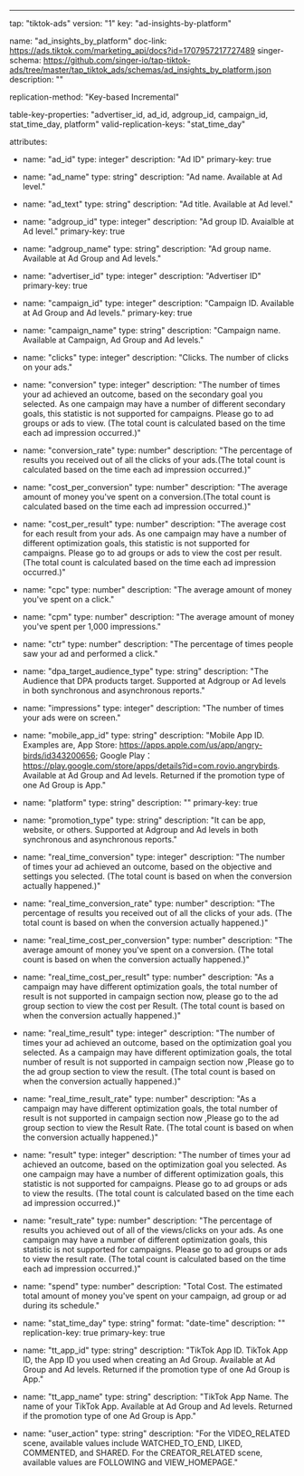 ---
tap: "tiktok-ads"
version: "1"
key: "ad-insights-by-platform"

name: "ad_insights_by_platform"
doc-link: https://ads.tiktok.com/marketing_api/docs?id=1707957217727489
singer-schema: https://github.com/singer-io/tap-tiktok-ads/tree/master/tap_tiktok_ads/schemas/ad_insights_by_platform.json
description: ""

replication-method: "Key-based Incremental"

table-key-properties: "advertiser_id, ad_id, adgroup_id, campaign_id, stat_time_day, platform"
valid-replication-keys: "stat_time_day"

attributes:
  - name: "ad_id"
    type: integer"
    description: "Ad ID"
	  primary-key: true

  - name: "ad_name"
    type: string"
    description: "Ad name. Available at Ad level."

  - name: "ad_text"
    type: string"
    description: "Ad title. Available at Ad level."

  - name: "adgroup_id"
    type: integer"
    description: "Ad group ID. Avaialble at Ad level."
	  primary-key: true

  - name: "adgroup_name"
    type: string"
    description: "Ad group name. Available at Ad Group and Ad levels."

  - name: "advertiser_id"
    type: integer"
    description: "Advertiser ID"
	  primary-key: true

  - name: "campaign_id"
    type: integer"
    description: "Campaign ID. Available at Ad Group and Ad levels."
	  primary-key: true

  - name: "campaign_name"
    type: string"
    description: "Campaign name. Available at Campaign, Ad Group and Ad levels."

  - name: "clicks"
    type: integer"
    description: "Clicks. The number of clicks on your ads."

  - name: "conversion"
    type: integer"
    description: "The number of times your ad achieved an outcome, based on the secondary goal you selected. As one campaign may have a number of different secondary goals, this statistic is not supported for campaigns. Please go to ad groups or ads to view. (The total count is calculated based on the time each ad impression occurred.)"

  - name: "conversion_rate"
    type: number"
    description: "The percentage of results you received out of all the clicks of your ads.(The total count is calculated based on the time each ad impression occurred.)"

  - name: "cost_per_conversion"
    type: number"
    description: "The average amount of money you've spent on a conversion.(The total count is calculated based on the time each ad impression occurred.)"

  - name: "cost_per_result"
    type: number"
    description: "The average cost for each result from your ads. As one campaign may have a number of different optimization goals, this statistic is not supported for campaigns. Please go to ad groups or ads to view the cost per result. (The total count is calculated based on the time each ad impression occurred.)"

  - name: "cpc"
    type: number"
    description: "The average amount of money you've spent on a click."

  - name: "cpm"
    type: number"
    description: "The average amount of money you've spent per 1,000 impressions."

  - name: "ctr"
    type: number"
    description: "The percentage of times people saw your ad and performed a click."

  - name: "dpa_target_audience_type"
    type: string"
    description: "The Audience that DPA products target. Supported at Adgroup or Ad levels in both synchronous and asynchronous reports."

  - name: "impressions"
    type: integer"
    description: "The number of times your ads were on screen."

  - name: "mobile_app_id"
    type: string"
    description: "Mobile App ID. Examples are, App Store: https://apps.apple.com/us/app/angry-birds/id343200656; Google Play：https://play.google.com/store/apps/details?id=com.rovio.angrybirds. Available at Ad Group and Ad levels. Returned if the promotion type of one Ad Group is App."

  - name: "platform"
    type: string"
    description: ""
	  primary-key: true

  - name: "promotion_type"
    type: string"
    description: "It can be app, website, or others. Supported at Adgroup and Ad levels in both synchronous and asynchronous reports."

  - name: "real_time_conversion"
    type: integer"
    description: "The number of times your ad achieved an outcome, based on the objective and settings you selected. (The total count is based on when the conversion actually happened.)"

  - name: "real_time_conversion_rate"
    type: number"
    description: "The percentage of results you received out of all the clicks of your ads. (The total count is based on when the conversion actually happened.)"

  - name: "real_time_cost_per_conversion"
    type: number"
    description: "The average amount of money you've spent on a conversion. (The total count is based on when the conversion actually happened.)"

  - name: "real_time_cost_per_result"
    type: number"
    description: "As a campaign may have different optimization goals, the total number of result is not supported in campaign section now, please go to the ad group section to view the cost per Result. (The total count is based on when the conversion actually happened.)"

  - name: "real_time_result"
    type: integer"
    description: "The number of times your ad achieved an outcome, based on the optimization goal you selected. As a campaign may have different optimization goals, the total number of result is not supported in campaign section now ,Please go to the ad group section to view the result. (The total count is based on when the conversion actually happened.)"

  - name: "real_time_result_rate"
    type: number"
    description: "As a campaign may have different optimization goals, the total number of result is not supported in campaign section now ,Please go to the ad group section to view the Result Rate. (The total count is based on when the conversion actually happened.)"

  - name: "result"
    type: integer"
    description: "The number of times your ad achieved an outcome, based on the optimization goal you selected. As one campaign may have a number of different optimization goals, this statistic is not supported for campaigns. Please go to ad groups or ads to view the results. (The total count is calculated based on the time each ad impression occurred.)"

  - name: "result_rate"
    type: number"
    description: "The percentage of results you achieved out of all of the views/clicks on your ads. As one campaign may have a number of different optimization goals, this statistic is not supported for campaigns. Please go to ad groups or ads to view the result rate. (The total count is calculated based on the time each ad impression occurred.)"

  - name: "spend"
    type: number"
    description: "Total Cost. The estimated total amount of money you've spent on your campaign, ad group or ad during its schedule."

  - name: "stat_time_day"
    type: string"
    format: "date-time"
    description: ""
	  replication-key: true
	  primary-key: true

  - name: "tt_app_id"
    type: string"
    description: "TikTok App ID. TikTok App ID, the App ID you used when creating an Ad Group. Available at Ad Group and Ad levels. Returned if the promotion type of one Ad Group is App."

  - name: "tt_app_name"
    type: string"
    description: "TikTok App Name. The name of your TikTok App. Available at Ad Group and Ad levels. Returned if the promotion type of one Ad Group is App."

  - name: "user_action"
    type: string"
    description: "For the VIDEO_RELATED scene, available values include WATCHED_TO_END, LIKED, COMMENTED, and SHARED. For the CREATOR_RELATED scene, available values are FOLLOWING and VIEW_HOMEPAGE."


